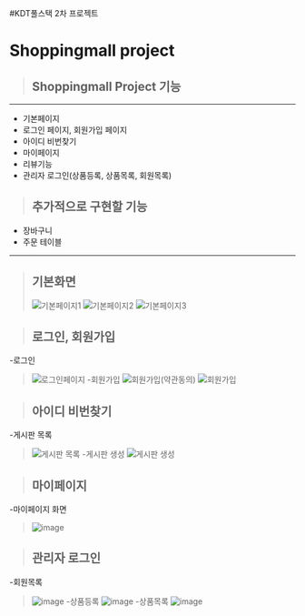 #KDT풀스택 2차 프로젝트
# Shoppingmall project

> ## Shoppingmall Project 기능

---

- 기본페이지
- 로그인 페이지, 회원가입 페이지
- 아이디 비번찾기
- 마이페이지
- 리뷰기능
- 관리자 로그인(상품등록, 상품목록, 회원목록)


  

> ## 추가적으로 구현할 기능
- 장바구니
- 주문 테이블
---
> ## 기본화면
> ![기본페이지1](https://github.com/KwonNeunghwan/shopping-project/assets/108215234/89d7d09f-7ea3-445d-90a7-9c14adbe4b6d)
> ![기본페이지2](https://github.com/KwonNeunghwan/shopping-project/assets/108215234/7f948a4d-bbe7-4dbd-921f-b27e121575f6)
> ![기본페이지3](https://github.com/KwonNeunghwan/shopping-project/assets/108215234/ba189367-3335-4856-bad4-e73e25b06f84)

> ## 로그인, 회원가입
-로그인 
>![로그인페이지](https://github.com/KwonNeunghwan/shopping-project/assets/108215234/ee52d85d-e288-4247-8bb1-b4a8dde4cdd9) 
-회원가입
>![회원가입(약관동의)](https://github.com/KwonNeunghwan/shopping-project/assets/108215234/af26f030-efea-42b1-b26a-f4cdaaa551af)
>![회원가입](https://github.com/KwonNeunghwan/shopping-project/assets/108215234/d0cd673a-113f-4344-936b-11009ea21d7c)

> ## 아이디 비번찾기
-게시판 목록
> ![게시판 목록](https://github.com/KwonNeunghwan/webtest/assets/108215234/d0d3512b-fb14-4eee-b97a-7d7b60ec42cf)
-게시판 생성
> ![게시판 생성](https://github.com/KwonNeunghwan/webtest/assets/108215234/84a5f954-23b8-40ad-9882-c718d27cb957)


> ## 마이페이지
-마이페이지 화면
>![image](https://github.com/KwonNeunghwan/shopping-project/assets/108215234/cd81bd8e-4c09-4790-bcb1-a38b1f2d783a)

> ## 관리자 로그인
-회원목록
>![image](https://github.com/KwonNeunghwan/shopping-project/assets/108215234/3e3e78dc-ae10-428a-bb48-cf040a857d1b)
-상품등록
>![image](https://github.com/KwonNeunghwan/shopping-project/assets/108215234/c923e704-22a7-4a61-869e-bc028823ec88)
-상품목록
>![image](https://github.com/KwonNeunghwan/shopping-project/assets/108215234/b95c0e0a-7768-4ea6-be77-bde3b31eb75d)

